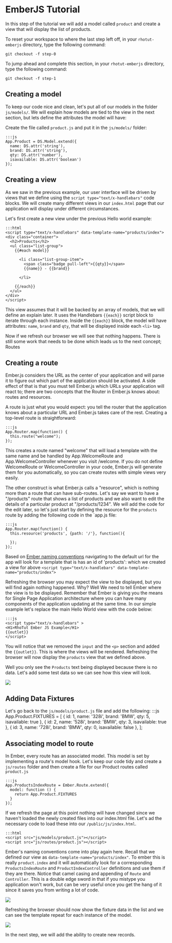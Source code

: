 # EmberJS Tutorial

In this step of the tutorial we will add a model called `product` and create a view that will display the list of products.

To reset your workspace to where the last step left off, in your `rhotut-emberjs` directory, type the following command:

    git checkout -f step-0


To jump ahead and complete this section, in your `rhotut-emberjs` directory, type the following command:

    git checkout -f step-1

## Creating a model
To keep our code nice and clean, let's put all of our models in the folder `js/models/`. We will explain how models are tied to the view in the next section, but lets define the attributes the model will have:

Create the file called `product.js` and put it in the `js/models/` folder:

    :::js
    App.Product = DS.Model.extend({
      name: DS.attr('string'),
      brand: DS.attr('string'),
      qty: DS.attr('number'),
      isavailable: DS.attr('boolean')
    });

## Creating a view
As we saw in the previous example, our user interface will be driven by views that we define using the `script type="text/x-handlebars"` code blocks. We will create many different views in our `index.html` page that our application will display under different circumstances. 

Let's first create a new view under the previous Hello world example:

    :::html
    <script type="text/x-handlebars" data-template-name="products/index">
    <div class="container">
      <h2>Products</h2>
      <ul class="list-group">
        {{#each model}}

          <li class="list-group-item">
            <span class="badge pull-left">{{qty}}</span>
            {{name}} - {{brand}}
            
          </li>
        
        {{/each}}
      </ul>
    </div>
    </script>

This view assumes that it will be backed by an array of models, that we will define an explain later. It uses the Handlebars `{{each}}` script block to iterate through each instance. Inside the `{{each}}` block, the model will have attributes: `name`, `brand` and `qty`, that will be displayed inside each `<li>` tag.

Now if we refresh our browser we will see that nothing happens. There is still some work that needs to be done which leads us to the next concept; Routes

## Creating a route
Ember.js considers the URL as the center of your application and will parse it to figure out which part of the application should be activated. A side effect of that is that you must tell Ember.js which URLs your application will react to; there are two concepts that the Router in Ember.js knows about: routes and resources.
 
A route is just what you would expect: you tell the router that the application knows about a particular URL and Ember.js takes care of the rest. Creating a top-level route is straightforward:

    :::js
    App.Router.map(function() {  
      this.route("welcome");  
    }); 

This creates a route named "welcome" that will load a template with the same name and be handled by App.WelcomeRoute and App.WelcomeController whenever you visit /welcome. If you do not define WelcomeRoute or WelcomeController in your code, Ember.js will generate them for you automatically, so you can create routes with simple views very easily.
 
The other construct is what Ember.js calls a "resource", which is nothing more than a route that can have sub-routes. Let's say we want to have a "/products" route that shows a list of products and we also want to edit the details of a particular product at "/products/1234".  We will add the code for the edit later, so let's just start by defining the resource for the `products` route by adding the following code in the `app.js file: 

    :::js
    App.Router.map(function() {
      this.resource('products', {path: '/'}, function(){
      
      });
    });

Based on [Ember naming conventions](http://emberjs.com/guides/concepts/naming-conventions/) navigating to the default url for the app will look for a template that is has an id of 'products': which we created a view for above `<script type="text/x-handlebars" data-template-name="products/index">`

Refreshing the browser you may expect the view to be displayed, but you will find again nothing happened. Why? Well We need to tell Ember where the view is to be displayed. Remember that Ember is giving you the means for Single Page Application architecture where you can have many components of the application updating at the same time. In our simple example let's replace the main Hello World view with the code below:

    :::js
    <script type="text/x-handlebars" >
    <H1>RhoTut Ember JS Example</H1>
    {{outlet}}
    </script>

You will notice that we removed the `input` and the `<p>` section and added the `{{outlet}}`. This is where the views will be rendered. Refreshing the browser will now display the `products` view that we defined above.

Well you only see the `Products` text being displayed because there is no data. Let's add some test data so we can see how this view will look.

![](https://s3.amazonaws.com/rhodocs-images/rhotut-emberjs/Screen+Shot+2013-11-18+at+2.41.10+PM.jpg)

## Adding Data Fixtures

Let's go back to the `js/models/product.js` file and add the following:
    :::js
    App.Product.FIXTURES = [
     {
      id: 1,
      name: '328i',
      brand: 'BMW',
      qty: 5,
      isavailable: true
     },
     {
      id: 2,
      name: '528i',
      brand: 'BMW',
      qty: 3,
      isavailable: true
     },
     {
      id: 3,
      name: '728i',
      brand: 'BMW',
      qty: 0,
      isavailable: false
     },
    ];

## Associating model to route
In Ember, every route has an associated model. This model is set by implementing a route's model hook. Let's keep our code tidy and create a `js/routes` folder and then create a file for our Product routes called `product.js`

    :::js
    App.ProductsIndexRoute = Ember.Route.extend({
      model: function () {
        return App.Product.FIXTURES
      }
    }); 

If we refresh the page at this point nothing will have changed since we haven't loaded the newly created files into our index.html file. Let's ad the necessary code to load these into our `/public/js/index.html`.

    :::html
    <script src="js/models/product.js"></script>
    <script src="js/routes/product.js"></script>

Ember's naming conventions come into play again here. Recall that we defined our view as `data-template-name="products/index"`. To ember this is really `product.index` and it will automatically look for a corresponding `ProductsIndexRoute` and `ProductIndexController` definitions and use them if they are there. Notice that camel casing and appending of `Route` and `Controller`. This is a double edge sword in that if you mistype you application won't work, but can be very useful once you get the hang of it since it saves you from writing a lot of code.

![](https://s3.amazonaws.com/rhodocs-images/rhotut-emberjs/Screen+Shot+2013-11-18+at+2.44.10+PM.jpg)

Refreshing the browser should now show the fixture data in the list and we can see the template repeat for each instance of the model.

![](https://s3.amazonaws.com/rhodocs-images/rhotut-emberjs/Screen+Shot+2013-11-18+at+2.49.26+PM.jpg)

In the next step, we will add the ability to create new records.
